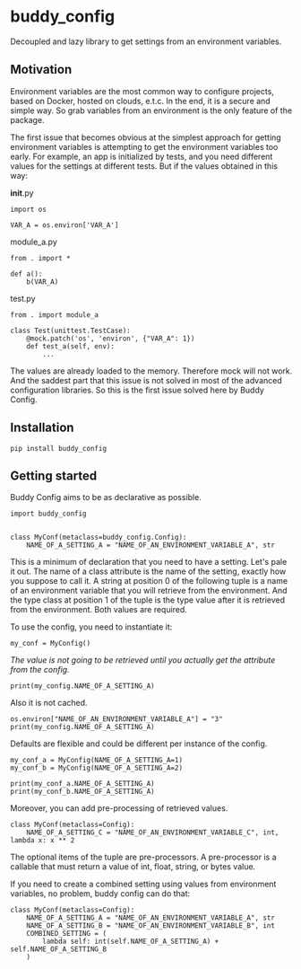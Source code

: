 # buddy_config
Decoupled and lazy library to get settings from an environment variables.

## Motivation
Environment variables are the most common way to configure projects, based on Docker, hosted on clouds, e.t.c. In the end, it is a secure and simple way. So grab variables from an environment is the only feature of the package.

The first issue that becomes obvious at the simplest approach for getting environment variables is attempting to get the environment variables too early. For example, an app is initialized by tests, and you need different values for the settings at different tests. But if the values obtained in this way:

__init__.py
```
import os

VAR_A = os.environ['VAR_A']
```

module_a.py

```
from . import *

def a():
    b(VAR_A)
```

test.py
```
from . import module_a

class Test(unittest.TestCase):
    @mock.patch('os', 'environ', {"VAR_A": 1})
    def test_a(self, env):
        ...
```

The values are already loaded to the memory. Therefore mock will not work. And the saddest part that this issue is not solved in most of the advanced configuration libraries. So this is the first issue solved here by Buddy Config.

## Installation

    pip install buddy_config

## Getting started

Buddy Config aims to be as declarative as possible.

    import buddy_config


    class MyConf(metaclass=buddy_config.Config):
        NAME_OF_A_SETTING_A = "NAME_OF_AN_ENVIRONMENT_VARIABLE_A", str

This is a minimum of declaration that you need to have a setting. Let's pale it out. The name of a class attribute is the name of the setting, exactly how you suppose to call it. A string at position 0 of the following tuple is a name of an environment variable that you will retrieve from the environment. And the type class at position 1 of the tuple is the type value after it is retrieved from the environment. Both values are required.

To use the config, you need to instantiate it:


    my_conf = MyConfig()

*The value is not going to be retrieved until you actually get the attribute from the 
config.*

    print(my_config.NAME_OF_A_SETTING_A)

Also it is not cached.

    os.environ["NAME_OF_AN_ENVIRONMENT_VARIABLE_A"] = "3"
    print(my_config.NAME_OF_A_SETTING_A)

Defaults are flexible and could be different per instance of the config.

    my_conf_a = MyConfig(NAME_OF_A_SETTING_A=1)
    my_conf_b = MyConfig(NAME_OF_A_SETTING_A=2)

    print(my_conf_a.NAME_OF_A_SETTING_A)
    print(my_conf_b.NAME_OF_A_SETTING_A)

Moreover, you can add pre-processing of retrieved values.


    class MyConf(metaclass=Config):
        NAME_OF_A_SETTING_C = "NAME_OF_AN_ENVIRONMENT_VARIABLE_C", int, lambda x: x ** 2

The optional items of the tuple are pre-processors. A pre-processor is a callable that must return a value of int, float, string, or bytes value.

If you need to create a combined setting using values from environment variables, no problem, buddy config can do that:


    class MyConf(metaclass=Config):
        NAME_OF_A_SETTING_A = "NAME_OF_AN_ENVIRONMENT_VARIABLE_A", str
        NAME_OF_A_SETTING_B = "NAME_OF_AN_ENVIRONMENT_VARIABLE_B", int
        COMBINED_SETTING = (
            lambda self: int(self.NAME_OF_A_SETTING_A) + self.NAME_OF_A_SETTING_B
        )
